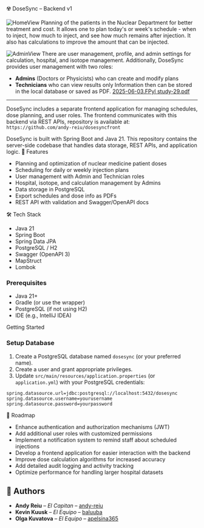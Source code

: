 ☢️ DoseSync – Backend v1

![HomeView](https://github.com/user-attachments/assets/0168bd82-bac0-47ab-bf3f-b5cfeff6674e)
Planning of the patients in the Nuclear Department for better treatment and cost.
It allows one to plan today's or week's schedule - when to inject, how much to inject, and see how much remains after injection.
It also has calculations to improve the amount that can be injected.

![AdminView](https://github.com/user-attachments/assets/8b430a67-bddf-4925-9b6c-317ca2348c42)
There are user management, profile, and admin settings for calculation, hospital, and isotope management.
Additionally, DoseSync provides user management with two roles:  
- **Admins** (Doctors or Physicists) who can create and modify plans  
- **Technicians** who can view results only
Information then can be stored in the local database or saved as PDF.
[2025-06-03.FPyl study-29.pdf](https://github.com/user-attachments/files/20592176/2025-06-03.FPyl.study-29.pdf)

----------------------------------------------------------------------------

DoseSync includes a separate frontend application for managing schedules, dose planning, and user roles.
The frontend communicates with this backend via REST APIs, repository is available at:  
`https://github.com/andy-reiu/dosesyncfront`

DoseSync is built with Spring Boot and Java 21. 
This repository contains the server-side codebase that handles data storage, REST APIs, and application logic.
🚀 Features
- Planning and optimization of nuclear medicine patient doses  
- Scheduling for daily or weekly injection plans  
- User management with Admin and Technician roles  
- Hospital, isotope, and calculation management by Admins  
- Data storage in PostgreSQL
- Export schedules and dose info as PDFs  
- REST API with validation and Swagger/OpenAPI docs  

🛠️ Tech Stack
- Java 21
- Spring Boot
- Spring Data JPA
- PostgreSQL / H2
- Swagger (OpenAPI 3)
- MapStruct
- Lombok

### Prerequisites
- Java 21+
- Gradle (or use the wrapper)
- PostgreSQL (if not using H2)
- IDE (e.g., IntelliJ IDEA)

Getting Started

### Setup Database

1. Create a PostgreSQL database named `dosesync` (or your preferred name).  
2. Create a user and grant appropriate privileges.  
3. Update `src/main/resources/application.properties` (or `application.yml`) with your PostgreSQL credentials:

```properties
spring.datasource.url=jdbc:postgresql://localhost:5432/dosesync
spring.datasource.username=yourusername
spring.datasource.password=yourpassword
```

🚀 Roadmap

- Enhance authentication and authorization mechanisms (JWT)  
- Add additional user roles with customized permissions  
- Implement a notification system to remind staff about scheduled injections  
- Develop a frontend application for easier interaction with the backend  
- Improve dose calculation algorithms for increased accuracy  
- Add detailed audit logging and activity tracking  
- Optimize performance for handling larger hospital datasets

## 👤 Authors

- **Andy Reiu** – *El Capitan* – [andy-reiu](https://github.com/andy-reiu)
- **Kevin Kuusk** – *El Equipo* – [baluuba](https://github.com/baluuba)
- **Olga Kuvatova** – *El Equipo* – [apelsina365](https://github.com/Apelsinka365)
